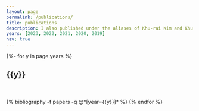 ```yaml
---
layout: page
permalink: /publications/
title: publications
description: I also published under the aliases of Khu-rai Kim and Khu rai Kim. This list has been generated by jekyll-scholar.
years: [2023, 2022, 2021, 2020, 2019]
nav: true
---
```

<!-- _pages/publications.md -->
<div class="publications">

{%- for y in page.years %}
  <h2 class="year">{{y}}</h2>
  <br>
  <br>
  {% bibliography -f papers -q @*[year={{y}}]* %}
{% endfor %}

</div>
